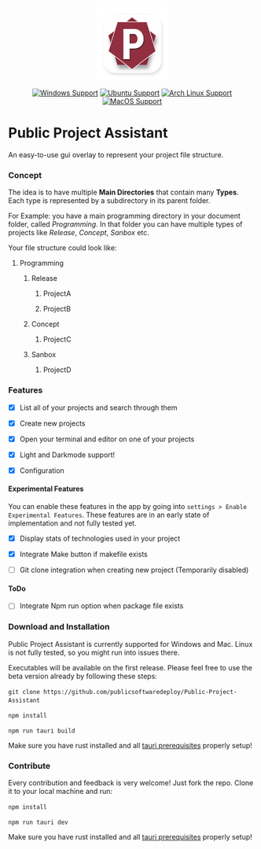 
<div align="center">
   <img alt="App Icon" src="/src-tauri/icons/icon.png" height="150">
   
   [![Windows Support](https://img.shields.io/badge/Windows-0078D6?style=for-the-badge&logo=windows&logoColor=white)](https://github.com/publicsoftwaredeploy/Public-Project-Assistant/) 
   [![Ubuntu Support](https://img.shields.io/badge/Ubuntu-E95420?style=for-the-badge&logo=ubuntu&logoColor=white)](https://github.com/publicsoftwaredeploy/Public-Project-Assistant/) 
   [![Arch Linux Support](https://img.shields.io/badge/Arch_Linux-1793D1?style=for-the-badge&logo=arch-linux&logoColor=white)](https://github.com/publicsoftwaredeploy/Public-Project-Assistant/) 
   [![MacOS Support](https://img.shields.io/badge/MACOS-adb8c5?style=for-the-badge&logo=macos&logoColor=white)](https://github.com/publicsoftwaredeploy/Public-Project-Assistant/)
   
</div>


# Public Project Assistant

An easy-to-use gui overlay to represent your project file structure.

### Concept

The idea is to have multiple **Main Directories** that contain many **Types**. Each type is represented by a subdirectory in its parent folder. 

For Example: you have a main programming directory in your document folder, called *Programming*. In that folder you can have multiple types of projects like *Release*, *Concept*, *Sanbox* etc.

Your file structure could look like:

1. Programming

   1. Release

      1. ProjectA

      2. ProjectB

   2. Concept

      1. ProjectC

   3. Sanbox

      1. ProjectD
      
### Features

* [x] List all of your projects and search through them

* [x] Create new projects

* [x] Open your terminal and editor on one of your projects

* [x] Light and Darkmode support!

* [x] Configuration

#### Experimental Features

You can enable these features in the app by going into `settings > Enable Experimental Features`. These features are in an early state of implementation and not fully tested yet.

* [x] Display stats of technologies used in your project

* [x] Integrate Make button if makefile exists

* [ ] Git clone integration when creating new project (Temporarily disabled)

#### ToDo

* [ ] Integrate Npm run option when package file exists

### Download and Installation

Public Project Assistant is currently supported for Windows and Mac. Linux is not fully tested, so you might run into issues there.

Executables will be available on the first release. Please feel free to use the beta version already by following these steps:

`git clone https://github.com/publicsoftwaredeploy/Public-Project-Assistant`

`npm install`

`npm run tauri build`

Make sure you have rust installed and all [tauri prerequisites](https://tauri.app/v1/guides/getting-started/prerequisites) properly setup!

### Contribute

Every contribution and feedback is very welcome! Just fork the repo. Clone it to your local machine and run:

`npm install`

`npm run tauri dev`

Make sure you have rust installed and all [tauri prerequisites](https://tauri.app/v1/guides/getting-started/prerequisites) properly setup!
